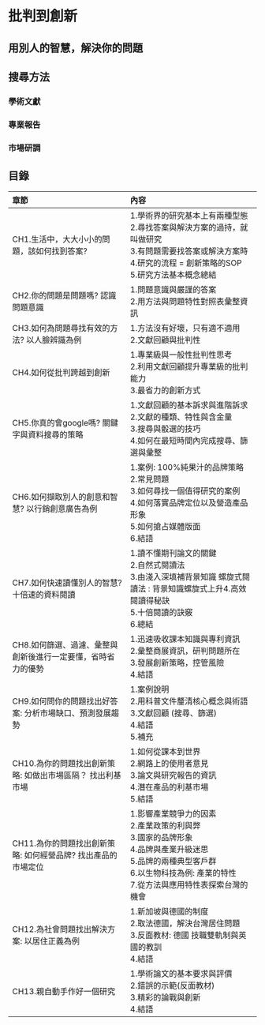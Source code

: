 # 批判到創新
## 用別人的智慧，解決你的問題
## 搜尋方法
### 學術文獻
### 專業報告
### 市場研調
## 目錄
| 章節 | 內容|
|:---|:----|
|CH1.生活中，大大小小的問題，該如何找到答案?| 1.學術界的研究基本上有兩種型態<br> 2.尋找答案與解決方案的過持，就叫做研究<br> 3.有問題需要找答案或解決方案時<br> 4.研究的流程 = 創新策略的SOP<br> 5.研究方法基本概念總結|
|CH2.你的問題是問題嗎? 認識問題意識|1.問題意識與嚴謹的答案<br>2.用方法與問題特性對照表彙整資訊|
|CH3.如何為問題尋找有效的方法? 以人臉辨識為例| 1.方法沒有好壞，只有適不適用<br>2.文獻回顧與批判性| 
|CH4.如何從批判跨越到創新|1.專業級與一般性批判性思考<br>2.利用文獻回顧提升專業級的批判能力<br>3.最省力的創新方式<br> |
|CH5.你真的會google嗎? 關鍵字與資料搜尋的策略|1.文獻回顧的基本訴求與進階訴求<br>2.文獻的種類、特性與含金量<br>3.搜尋與骰選的技巧<br>4.如何在最短時間內完成搜尋、篩選與彙整|
|CH6.如何擷取別人的創意和智慧? 以行銷創意廣告為例|1.案例: 100%純果汁的品牌策略<br>2.常見問題<br>3.如何尋找一個值得研究的案例<br>4.如何落實品牌定位以及營造產品形象<br>5.如何搶占媒體版面<br>6.結語|
|CH7.如何快速讀懂別人的智慧? 十倍速的資料閱讀|1.讀不懂期刊論文的關鍵<br>2.自然式閱讀法<br>3.由淺入深填補背景知識 螺旋式閱讀法 : 背景知識螺旋式上升4.高效閱讀得秘訣<br>5.十倍閱讀的訣竅<br>6.總結
|CH8.如何篩選、過濾、彙整與創新後進行一定要懂，省時省力的優勢|1.迅速吸收課本知識與專利資訊<br>2.彙整商展資訊，研判問題所在<br>3.發展創新策略，控管風險<br>4.結語<br>|
|CH9.如何問你的問題找出好答案: 分析市場缺口、預測發展趨勢|1.案例說明<br>2.用科普文件釐清核心概念與術語<br>3.文獻回顧 (搜尋、篩選)<br>4.結語<br>5.補充|
|CH10.為你的問題找出創新策略: 如做出市場區隔？ 找出利基市場|1.如何從課本到世界<br>2.網路上的使用者意見<br>3.論文與研究報告的資訊<br>4.潛在產品的利基市場<br>5.結語|
|CH11.為你的問題找出創新策略: 如何經營品牌? 找出產品的市場定位|1.影響產業競爭力的因素<br>2.產業政策的利與弊<br>3.國家的品牌形象<br>4.品牌與產業升級迷思<br>5.品牌的兩種典型客戶群<br>6.以生物科技為例: 產業的特性<br>7.從方法與應用特性表探索台灣的機會|
|CH12.為社會問題找出解決方案: 以居住正義為例|1.新加坡與德國的制度<br>2.取法德國，解決台灣居住問題<br>3.反面教材: 德國 技職雙軌制與英國的教訓<br>4.結語|
|CH13.親自動手作好一個研究|1.學術論文的基本要求與評價<br>2.錯誤的示範(反面教材)<br>3.精彩的論戰與創新<br>4.結語|

